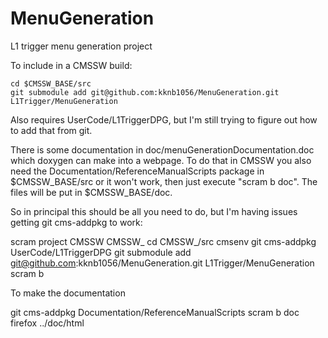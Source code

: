 MenuGeneration
==============

L1 trigger menu generation project

To include in a CMSSW build:

    cd $CMSSW_BASE/src
    git submodule add git@github.com:kknb1056/MenuGeneration.git L1Trigger/MenuGeneration
    
Also requires UserCode/L1TriggerDPG, but I'm still trying to figure out how to add that from git.

There is some documentation in doc/menuGenerationDocumentation.doc which doxygen can make into a webpage. To do that in CMSSW you also need the Documentation/ReferenceManualScripts package in $CMSSW_BASE/src or it won't work, then just execute "scram b doc". The files will be put in $CMSSW_BASE/doc.

So in principal this should be all you need to do, but I'm having issues getting git cms-addpkg to work:

scram project CMSSW CMSSW_<some version>
cd CMSSW_<some version>/src
cmsenv
git cms-addpkg UserCode/L1TriggerDPG
git submodule add git@github.com:kknb1056/MenuGeneration.git L1Trigger/MenuGeneration
scram b

To make the documentation

git cms-addpkg Documentation/ReferenceManualScripts
scram b doc
firefox ../doc/html
